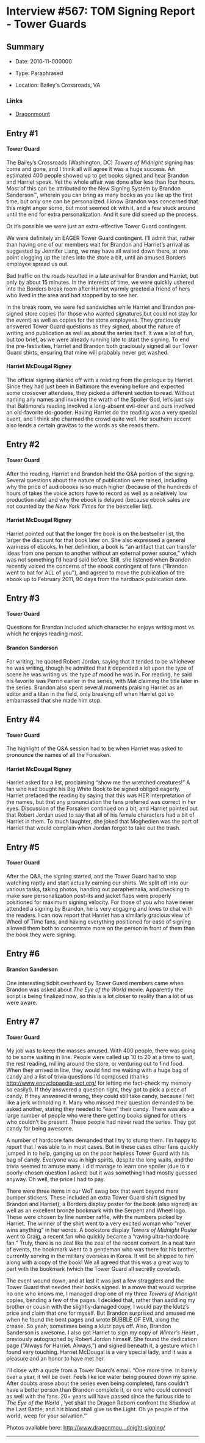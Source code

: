 # Interview #567: TOM Signing Report - Tower Guards

## Summary

- Date: 2010-11-000000

- Type: Paraphrased

- Location: Bailey's Crossroads, VA

### Links

- [Dragonmount](http://www.dragonmount.com/index.php/News/events/tower-guard-report-washington-dc-r64)


## Entry #1

#### Tower Guard

The Bailey’s Crossroads (Washington, DC)
*Towers of Midnight*
signing has come and gone, and I think all will agree it was a huge success. An estimated 400 people showed up to get books signed and hear Brandon and Harriet speak. Yet the whole affair was done after less than four hours. Most of this can be attributed to the New Signing System by Brandon Sanderson™, wherein you can bring as many books as you like up the first time, but only one can be personalized. I know Brandon was concerned that this might anger some, but most seemed ok with it, and a few stuck around until the end for extra personalization. And it sure did speed up the process.

Or it’s possible we were just an extra-effective Tower Guard contingent.

We were definitely an EAGER Tower Guard contingent. I’ll admit that, rather than having one of our members wait for Brandon and Harriet’s arrival as suggested by Jennifer Liang, we may have all waited down there, at one point clogging up the lanes into the store a bit, until an amused Borders employee spread us out.

Bad traffic on the roads resulted in a late arrival for Brandon and Harriet, but only by about 15 minutes. In the interests of time, we were quickly ushered into the Borders break room after Harriet warmly greeted a friend of hers who lived in the area and had stopped by to see her.

In the break room, we were fed sandwiches while Harriet and Brandon pre-signed store copies (for those who wanted signatures but could not stay for the event) as well as copies for the store employees. They graciously answered Tower Guard questions as they signed, about the nature of writing and publication as well as about the series itself. It was a lot of fun, but too brief, as we were already running late to start the signing. To end the pre-festivities, Harriet and Brandon both graciously signed all our Tower Guard shirts, ensuring that mine will probably never get washed.

#### Harriet McDougal Rigney

The official signing started off with a reading from the prologue by Harriet. Since they had just been in Baltimore the evening before and expected some crossover attendees, they picked a different section to read. Without naming any names and invoking the wrath of the Spoiler God, let’s just say that Baltimore’s reading involved a long-absent evil-doer and ours involved an old-favorite do-gooder. Having Harriet do the reading was a very special event, and I think she charmed the crowd quite well. Her southern accent also lends a certain gravitas to the words as she reads them.

## Entry #2

#### Tower Guard

After the reading, Harriet and Brandon held the Q&A portion of the signing. Several questions about the nature of publication were raised, including why the price of audiobooks is so much higher (because of the hundreds of hours of takes the voice actors have to record as well as a relatively low production rate) and why the ebook is delayed (because ebook sales are not counted by the
*New York Times*
for the bestseller list).

#### Harriet McDougal Rigney

Harriet pointed out that the longer the book is on the bestseller list, the larger the discount for that book later on. She also expressed a general wariness of ebooks. In her definition, a book is “an artifact that can transfer ideas from one person to another without an external power source,” which was not something I’d heard said before. Still, she listened when Brandon recently voiced the concerns of the ebook contingent of fans (“Brandon went to bat for ALL of you”), and agreed to move the publication of the ebook up to February 2011, 90 days from the hardback publication date.

## Entry #3

#### Tower Guard

Questions for Brandon included which character he enjoys writing most vs. which he enjoys reading most.

#### Brandon Sanderson

For writing, he quoted Robert Jordan, saying that it tended to be whichever he was writing, though he admitted that it depended a lot upon the type of scene he was writing vs. the type of mood he was in. For reading, he said his favorite was Perrin earlier in the series, with Mat claiming the title later in the series. Brandon also spent several moments praising Harriet as an editor and a titan in the field, only breaking off when Harriet got so embarrassed that she made him stop.

## Entry #4

#### Tower Guard

The highlight of the Q&A session had to be when Harriet was asked to pronounce the names of all the Forsaken.

#### Harriet McDougal Rigney

Harriet asked for a list, proclaiming “show me the wretched creatures!” A fan who had bought his Big White Book to be signed obliged eagerly. Harriet prefaced the reading by saying that this was HER interpretation of the names, but that any pronunciation the fans preferred was correct in her eyes. Discussion of the Forsaken continued on a bit, and Harriet pointed out that Robert Jordan used to say that all of his female characters had a bit of Harriet in them. To much laughter, she joked that Moghedien was the part of Harriet that would complain when Jordan forgot to take out the trash.

## Entry #5

#### Tower Guard

After the Q&A, the signing started, and the Tower Guard had to stop watching raptly and start actually earning our shirts. We split off into our various tasks, taking photos, handing out paraphernalia, and checking to make sure personalization post-its and jacket flaps were properly positioned for maximum signing velocity. For those of you who have never attended a signing by Brandon, he is very engaging and loves to chat with the readers. I can now report that Harriet has a similarly gracious view of Wheel of Time fans, and having everything positioned for ease of signing allowed them both to concentrate more on the person in front of them than the book they were signing.

## Entry #6

#### Brandon Sanderson

One interesting tidbit overheard by Tower Guard members came when Brandon was asked about
*The Eye of the World*
movie. Apparently the script is being finalized now, so this is a lot closer to reality than a lot of us were aware.

## Entry #7

#### Tower Guard

My job was to keep the masses amused. With 400 people, there was going to be some waiting in line. People were called up 10 to 20 at a time to wait, the rest reading, milling around the store, or venturing out to find food. When they arrived in line, they would find me waiting with a huge bag of candy and a list of trivia questions I’d composed (thanks http://www.encyclopaedia-wot.org/ for letting me fact-check my memory so easily!). If they answered a question right, they got to pick a piece of candy. If they answered it wrong, they could still take candy, because I felt like a jerk withholding it. Many who missed their question demanded to be asked another, stating they needed to “earn” their candy. There was also a large number of people who were there getting books signed for others who couldn’t be present. These people had never read the series. They got candy for being awesome.

A number of hardcore fans demanded that I try to stump them. I’m happy to report that I was able to in most cases. But in these cases other fans quickly jumped in to help, ganging up on the poor helpless Tower Guard with his bag of candy. Everyone was in high spirits, despite the long waits, and the trivia seemed to amuse many. I did manage to learn one spoiler (due to a poorly-chosen question I asked) but it was something I had mostly guessed anyway. Oh well, the price I had to pay.

There were three items in our WoT swag box that went beyond mere bumper stickers. These included an extra Tower Guard shirt (signed by Brandon and Harriet), a Borders display poster for the book (also signed) as well as an excellent bronze bookmark with the Serpent and Wheel logo. These were chosen by line number raffle, with the numbers picked by Harriet. The winner of the shirt went to a very excited woman who “never wins anything” in her words. A bookstore display
*Towers of Midnight*
Poster went to Craig, a recent fan who quickly became a “raving ultra-hardcore fan.” Truly, there is no zeal like the zeal of the recent convert. In a neat turn of events, the bookmark went to a gentleman who was there for his brother, currently serving in the military overseas in Korea. It will be shipped to him along with a copy of the book! We all agreed that this was a great way to part with the bookmark (which the Tower Guard all secretly coveted).

The event wound down, and at last it was just a few stragglers and the Tower Guard that needed their books signed. In a move that would surprise no one who knows me, I managed drop one of my three
*Towers of Midnight*
copies, bending a few of the pages. I decided that, rather than saddling my brother or cousin with the slightly-damaged copy, I would pay the klutz’s price and claim that one for myself. But Brandon surprised and amused me when he found the bent pages and wrote BUBBLE OF EVIL along the crease. So yeah, sometimes being a klutz pays off. Also, Brandon Sanderson is awesome. I also got Harriet to sign my copy of
*Winter’s Heart*
, previously autographed by Robert Jordan himself. She found the dedication page (“Always for Harriet. Always,”) and signed beneath it, a gesture which I found very touching. Harriet McDougal is a very special lady, and it was a pleasure and an honor to have met her.

I’ll close with a quote from a Tower Guard’s email. “One more time. In barely over a year, it will be over. Feels like ice water being poured down my spine. After doubts arose about the series even being completed, fans couldn't have a better person than Brandon complete it, or one who could connect as well with the fans. 20+ years will have passed since the furious ride to
*The Eye of the World*
, ‘yet shall the Dragon Reborn confront the Shadow at the Last Battle, and his blood shall give us the Light. Oh ye people of the world, weep for your salvation.’”

Photos available here: http://www.dragonmou...dnight-signing/


---

